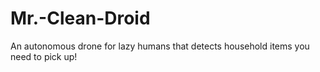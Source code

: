 # Mr.-Clean-Droid
An autonomous drone for lazy humans that detects household items you need to pick up! 
